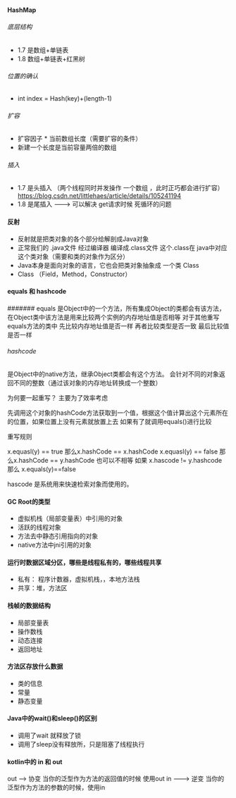 #### HashMap
###### 底层结构
- 1.7 是数组+单链表
- 1.8 数组+单链表+红黑树
###### 位置的确认
- int index = Hash(key)+(length-1)
###### 扩容
- 扩容因子 * 当前数组长度（需要扩容的条件）
- 新建一个长度是当前容量两倍的数组
###### 插入
- 1.7 是头插入 （两个线程同时并发操作 一个数组 ，此时正巧都会进行扩容）
https://blog.csdn.net/littlehaes/article/details/105241194
- 1.8 是尾插入 ---> 可以解决 get请求时候 死循环的问题

#### 反射
- 反射就是把类对象的各个部分给解剖成Java对象
- 正常我们的 .java文件 经过编译器 编译成.class文件 这个.class在 java中对应这个类对象（需要和类的对象作为区分）
- Java本身是面向对象的语言，它也会把类对象抽象成 一个类 Class
- Class （Field，Method，Constructor）

#### equals 和 hashcode

####### equals
是Object中的一个方法，所有集成Object的类都会有该方法，在Object类中该方法是用来比较两个实例的内存地址值是否相等
对于其他重写equals方法的类中
先比较内存地址值是否一样
再者比较类型是否一致
最后比较值是否一样

###### hashcode
是Object中的native方法，继承Object类都会有这个方法。
会针对不同的对象返回不同的整数（通过该对象的内存地址转换成一个整数）

为何要一起重写？
主要为了效率考虑

先调用这个对象的hashCode方法获取到一个值，根据这个值计算出这个元素所在的位置，如果位置上没有元素就放置上去
如果有了就调用equals()进行比较

重写规则

x.equasl(y) == true 那么x.hashCode == x.hashCode
x.equasl(y) == false 那么x.hashCode == y.hashCode 也可以不相等
如果 x.hascode != y.hashcode 那么 x.equals(y)==false

hascode 是系统用来快速检索对象而使用的。

#### GC Root的类型

- 虚拟机栈（局部变量表）中引用的对象
- 活跃的线程对象
- 方法去中静态引用指向的对象
- native方法中jni引用的对象

#### 运行时数据区域分区，哪些是线程私有的，哪些线程共享
- 私有： 程序计数器，虚拟机栈，，本地方法栈
- 共享：堆，方法区

#### 栈帧的数据结构
- 局部变量表
- 操作数栈
- 动态连接
- 返回地址

#### 方法区存放什么数据
- 类的信息
- 常量
- 静态变量


#### Java中的wait()和sleep()的区别
- 调用了wait 就释放了锁
- 调用了sleep没有释放所，只是阻塞了线程执行


#### kotlin中的  in 和 out

out --> 协变 当你的泛型作为方法的返回值的时候  使用out
in ---> 逆变 当你的泛型作为方法的参数的时候，使用in


